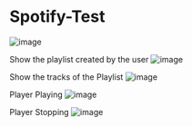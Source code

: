 # Spotify-Test
![image](https://github.com/bt9923/Spotify-Test/blob/develop/app/src/main/res/drawable/screenshot_failed.png)

Show the playlist created by the user
![image](https://github.com/bt9923/Spotify-Test/blob/develop/app/src/main/res/drawable/screenshot_playlist.png)

Show the tracks of the Playlist
![image](https://github.com/bt9923/Spotify-Test/blob/develop/app/src/main/res/drawable/screenshot_tracks.png)

Player Playing
![image](https://github.com/bt9923/Spotify-Test/blob/develop/app/src/main/res/drawable/screenshot_play.png)

Player Stopping
![image](https://github.com/bt9923/Spotify-Test/blob/develop/app/src/main/res/drawable/screenshot_stop.png)
